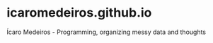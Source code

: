 icaromedeiros.github.io
=======================

Ícaro Medeiros - Programming, organizing messy data and thoughts
